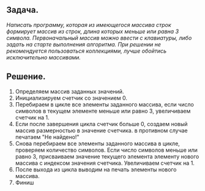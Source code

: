 ## Задача. ##

*Написать программу, которая из имеющегося массива строк формирует массив из строк, длина которых меньше
или равна 3 символа. Первоначальный массив можно ввести с клавиатуры, либо задать на старте выполнения алгоритма.
При решении не рекомендуется пользоваться коллекциями, лучше обойтись исключительно массивами.*

## Решение. ##
1. Определяем массив заданных значений.
2. Инициализируем счетчик со значением 0.
3. Перебираем в цикле все элементы заданного массива, если число символов в текущем элементе
меньше или равно 3, увеличиваем счетчик на 1.
4. Если после завершения цикла счетчик больше 0, создаем новый массив размерностью в значение счетчика.
в противном случае печатаем "Не найдено!"
5. Снова перебираем все элементы заданного массива в цикле, проверяем количество символов.
Если число символов меньше или равно 3, присваиваем значение текущего элемента элементу нового
массива с индексом значения счетчика. Увеличиваем счетчик на 1.
6. После выхода из цикла выводим на печать элементы нового массива.
7. Финиш